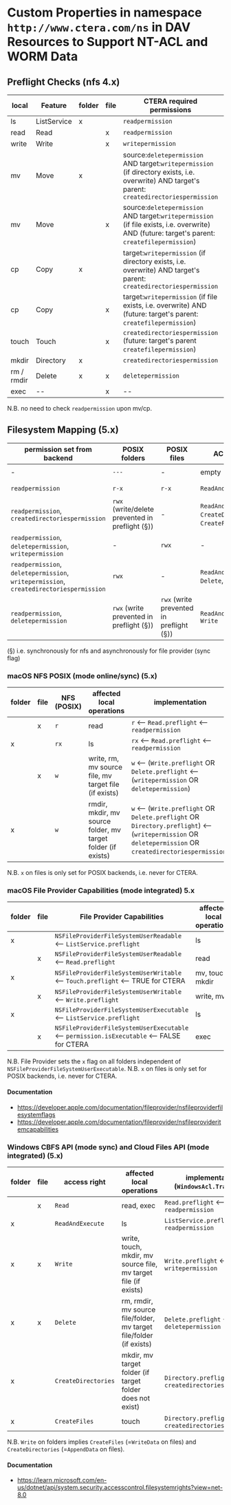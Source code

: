 # Custom Properties in namespace `http://www.ctera.com/ns` in DAV Resources to Support NT-ACL and WORM Data

## Preflight Checks (nfs 4.x)

| local      | Feature     | folder | file | CTERA required permissions                                                                                                                      | preflight |
|------------|-------------|--------|------|-------------------------------------------------------------------------------------------------------------------------------------------------|-----------|
| ls         | ListService | x      |      | `readpermission`                                                                                                                                | x         |
| read       | Read        |        | x    | `readpermission`                                                                                                                                | x         |                      
| write      | Write       |        | x    | `writepermission`                                                                                                                               | x         |
| mv         | Move        | x      |      | source:`deletepermission` AND target:`writepermission` (if directory exists, i.e. overwrite) AND target's parent: `createdirectoriespermission` | x         |
| mv         | Move        |        | x    | source:`deletepermission` AND target:`writepermission` (if file exists, i.e. overwrite) AND (future: target's parent: `createfilepermission`)   | x         |
| cp         | Copy        | x      |      | target:`writepermission` (if directory exists, i.e. overwrite) AND target's parent: `createdirectoriespermission`                               | x         |
| cp         | Copy        |        | x    | target:`writepermission` (if file exists, i.e. overwrite) AND (future: target's parent: `createfilepermission`)                                 | x         |
| touch      | Touch       |        | x    | `createdirectoriespermission` (future: target's parent `createfilepermission`)                                                                  | x         |
| mkdir      | Directory   | x      |      | `createdirectoriespermission`                                                                                                                   | x         |
| rm / rmdir | Delete      | x      | x    | `deletepermission`                                                                                                                              | x         |
| exec       | --          |        | x    | --                                                                                                                                              | --        |

N.B. no need to check `readpermission` upon mv/cp.

## Filesystem Mapping (5.x)

| permission set from backend                                                            | POSIX folders                                   | POSIX files                               | ACL folder                                                | ACL files                 | example folders                                                    | example files                                       |
|----------------------------------------------------------------------------------------|-------------------------------------------------|-------------------------------------------|-----------------------------------------------------------|---------------------------|--------------------------------------------------------------------|-----------------------------------------------------|
| -                                                                                      | `---`                                           | -                                         | empty                                                     | -                         | `/ACL test (Alex Berman)/NoAccess/`                                | -                                                   |
| `readpermission`                                                                       | `r-x`                                           | `r-x`                                     | `ReadAndExecute`                                          | `Read`                    | `/ACL test (Alex Berman)/ReadOnly/`                                | `/ACL test (Alex Berman)/ReadOnly/ReadOnly.txt`     |
| `readpermission`, `createdirectoriespermission`                                        | `rwx` (write/delete prevented in preflight (§)) | -                                         | `ReadAndExecute`, `CreateDirectories`, `CreateFiles` (!), | -                         | `/WORM test (Alex Berman)/Retention Folder (no write, no delete)/` | -                                                   |
| `readpermission`, `deletepermission`, `writepermission`                                | -                                               | `rwx`                                     | -                                                         | `Read`, `Delete`, `Write` | -                                                                  | `/ACL test (Alex Berman)/ReadWrite/Free Access.txt` |
| `readpermission`, `deletepermission`, `writepermission`, `createdirectoriespermission` | `rwx`                                           | -                                         | `ReadAndExecute`, `Delete`, `Write`                       | -                         | `/WORM test (Alex Berman)/`                                        | -                                                   |
| `readpermission`, `deletepermission`                                                   | `rwx` (write prevented in preflight (§))        | `rwx`  (write prevented in preflight (§)) | `ReadAndExecute`,  `Write`                                | `Read`, `Delete`, `Write` | -  (!)                                                             | - (!)                                               |

(§) i.e. synchronously for nfs and asynchronously for file provider (sync flag)

### macOS NFS POSIX (mode online/sync) (5.x)

| folder | file | NFS (POSIX) | affected local operations                                    | implementation                                                                                                                                             |
|--------|------|-------------|--------------------------------------------------------------|------------------------------------------------------------------------------------------------------------------------------------------------------------|
|        | x    | `r`         | read                                                         | `r` <-- `Read.preflight` <-- `readpermission`                                                                                                              |
| x      |      | `rx`        | ls                                                           | `rx` <-- `Read.preflight` <-- `readpermission`                                                                                                             |                      
|        | x    | `w`         | write, rm, mv source file, mv target file (if exists)        | `w` <--  (`Write.preflight` OR `Delete.preflight`  <-- (`writepermission` OR `deletepermission`)                                                           |
| x      |      | `w`         | rmdir, mkdir, mv source folder, mv target folder (if exists) | `w` <--  (`Write.preflight` OR `Delete.preflight` OR `Directory.preflight`) <-- (`writepermission` OR `deletepermission` OR `createdirectoriespermission`) |

N.B. `x` on files is only set for POSIX backends, i.e. never for CTERA.

### macOS File Provider Capabilities (mode integrated) 5.x

| folder | file | File Provider Capabilities                                                                 | affected local operations |
|--------|------|--------------------------------------------------------------------------------------------|---------------------------|
| x      |      | `NSFileProviderFileSystemUserReadable` <-- `ListService.preflight`                         | ls                        |
|        | x    | `NSFileProviderFileSystemUserReadable` <-- `Read.preflight`                                | read                      |
| x      |      | `NSFileProviderFileSystemUserWritable` <-- `Touch.preflight`  <-- TRUE for CTERA           | mv, touch, mkdir          |
|        | x    | `NSFileProviderFileSystemUserWritable` <-- `Write.preflight`                               | write, mv                 |
| x      |      | `NSFileProviderFileSystemUserExecutable` <-- `ListService.preflight`                       | ls                        |
|        | x    | `NSFileProviderFileSystemUserExecutable` <-- `permission.isExecutable` <-- FALSE for CTERA | exec                      |

N.B. File Provider sets the `x` flag on all folders independent of `NSFileProviderFileSystemUserExecutable`.
N.B. `x` on files is only set for POSIX backends, i.e. never for CTERA.

#### Documentation

* https://developer.apple.com/documentation/fileprovider/nsfileproviderfilesystemflags
* https://developer.apple.com/documentation/fileprovider/nsfileprovideritemcapabilities

### Windows CBFS API (mode sync) and Cloud Files API (mode integrated) (5.x)

| folder | file | access right        | affected local operations                                           | implementation (`WindowsAcl.Translate`)                 |
|--------|------|---------------------|---------------------------------------------------------------------|---------------------------------------------------------|
|        | x    | `Read`              | read, exec                                                          | `Read.preflight` <-- `readpermission`                   |                      
| x      |      | `ReadAndExecute`    | ls                                                                  | `ListService.preflight` <-- `readpermission`            |                      
| x      | x    | `Write`             | write, touch, mkdir, mv source file, mv target file (if exists)     | `Write.preflight` <-- `writepermission`                 |
| x      | x    | `Delete`            | rm, rmdir, mv source file/folder, mv target file/folder (if exists) | `Delete.preflight` <-- `deletepermission`               |
| x      |      | `CreateDirectories` | mkdir, mv target folder (if target folder does not exist)           | `Directory.preflight` <-- `createdirectoriespermission` |
| x      |      | `CreateFiles`       | touch                                                               | `Directory.preflight` <-- `createdirectoriespermission` |

N.B. `Write` on folders implies `CreateFiles` (=`WriteData` on files) and `CreateDirectories` (=`AppendData` on files).

#### Documentation

* https://learn.microsoft.com/en-us/dotnet/api/system.security.accesscontrol.filesystemrights?view=net-8.0

